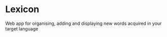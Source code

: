 Lexicon
=======

Web app for organising, adding and displaying new words acquired in your target language
